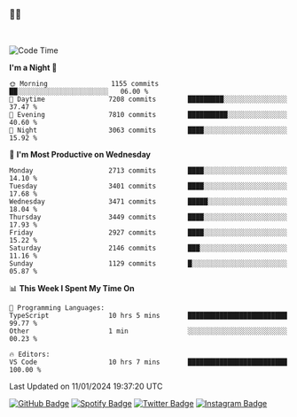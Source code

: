 ### 🤙🍺

<!-- <a href="https://github-readme-stats.vercel.app/api?username=hzak2xx&count_private=true&show_icons=true&theme=dracula">
  <img align="center" src="https://github-readme-stats.vercel.app/api?username=hzak2xx&count_private=true&show_icons=true&theme=dracula" />
</a>
</br> -->
</br>

<!--START_SECTION:waka-->
![Code Time](http://img.shields.io/badge/Code%20Time-2%2C977%20hrs%2053%20mins-blue)

**I'm a Night 🦉** 

```text
🌞 Morning                1155 commits        ██░░░░░░░░░░░░░░░░░░░░░░░   06.00 % 
🌆 Daytime                7208 commits        █████████░░░░░░░░░░░░░░░░   37.47 % 
🌃 Evening                7810 commits        ██████████░░░░░░░░░░░░░░░   40.60 % 
🌙 Night                  3063 commits        ████░░░░░░░░░░░░░░░░░░░░░   15.92 % 
```
📅 **I'm Most Productive on Wednesday** 

```text
Monday                   2713 commits        ████░░░░░░░░░░░░░░░░░░░░░   14.10 % 
Tuesday                  3401 commits        ████░░░░░░░░░░░░░░░░░░░░░   17.68 % 
Wednesday                3471 commits        █████░░░░░░░░░░░░░░░░░░░░   18.04 % 
Thursday                 3449 commits        ████░░░░░░░░░░░░░░░░░░░░░   17.93 % 
Friday                   2927 commits        ████░░░░░░░░░░░░░░░░░░░░░   15.22 % 
Saturday                 2146 commits        ███░░░░░░░░░░░░░░░░░░░░░░   11.16 % 
Sunday                   1129 commits        █░░░░░░░░░░░░░░░░░░░░░░░░   05.87 % 
```


📊 **This Week I Spent My Time On** 

```text
💬 Programming Languages: 
TypeScript               10 hrs 5 mins       █████████████████████████   99.77 % 
Other                    1 min               ░░░░░░░░░░░░░░░░░░░░░░░░░   00.23 % 

🔥 Editors: 
VS Code                  10 hrs 7 mins       █████████████████████████   100.00 % 
```


 Last Updated on 11/01/2024 19:37:20 UTC
<!--END_SECTION:waka-->

[![GitHub Badge](https://img.shields.io/badge/GitHub-100000?style=for-the-badge&logo=github&logoColor=white)](https://github.com/hzak2xx)
[![Spotify Badge](https://img.shields.io/badge/Spotify-1ED760?&style=for-the-badge&logo=spotify&logoColor=white)](https://open.spotify.com/user/uf90s6sbbh75a1mt44clkhkvf)
[![Twitter Badge](https://img.shields.io/badge/Twitter-1DA1F2?style=for-the-badge&logo=twitter&logoColor=white)](https://twitter.com/hzak2xx)
[![Instagram Badge](https://img.shields.io/badge/Instagram-E4405F?style=for-the-badge&logo=instagram&logoColor=white)](https://www.instagram.com/hzak2xx/)
